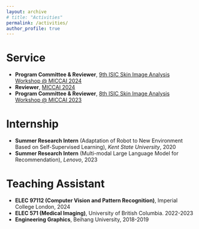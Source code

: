 ```yaml
---
layout: archive
# title: "Activities"
permalink: /activities/
author_profile: true
---
```


<!-- {% if author.googlescholar %}
  You can also find my articles on <u><a href="{{author.googlescholar}}">my Google Scholar profile</a>.</u>
{% endif %}

{% include base_path %}

{% for post in site.publications reversed %}
  {% include archive-single.html %}
{% endfor %} -->

Service
====
* **Program Committee & Reviewer**, [9th ISIC Skin Image Analysis Workshop @ MICCAI 2024](https://workshop.isic-archive.com/2024/)
* **Reviewer**, [MICCAI 2024](https://conferences.miccai.org/2024/en/)
* **Program Committee & Reviewer**, [8th ISIC Skin Image Analysis Workshop @ MICCAI 2023](https://workshop2023.isic-archive.com/)



Internship
====
* **Summer Research Intern** (Adaptation of Robot to New Environment Based on Self-Supervised Learning), *Kent State University*, 2020 
* **Summer Research Intern** (Multi-modal Large Language Model for Recommendation), *Lenovo*, 2023


Teaching Assistant
====
* **ELEC 97112 (Computer Vision and Pattern Recognition)**, Imperial College London, 2024
* **ELEC 571 (Medical Imaging)**, University of British Columbia. 2022-2023
* **Engineering Graphics**, Beihang University, 2018-2019
